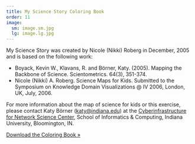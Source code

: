 ```yaml
---
title: My Science Story Coloring Book
order: 11
image:
  sm: image.sm.jpg
  lg: image.lg.jpg
---
```

My Science Story was created by Nicole (Nikki) Roberg in December, 2005 and is based on the following work:

* Boyack, Kevin W., Klavans, R. and Börner, Katy. (2005). Mapping the Backbone of Science. Scientometrics. 64(3), 351-374.
* Nicole (Nikki) A. Roberg. Science Maps for Kids. Submitted to the Symposium on Knowledge Domain Visualizations @ IV 2006, London, UK, July, 2006.



For more information about the map of science for kids or this exercise, please contact Katy Börner (katy@indiana.edu) at the [Cyberinfrastructure for Network Science Center](http://cns.iu.edu), School of Informatics & Computing, Indiana University, Bloomington, IN. 

[Download the Coloring Book »](http://scimaps.org/images/maps/bonus/coloring_book/coloring_book.pdf)